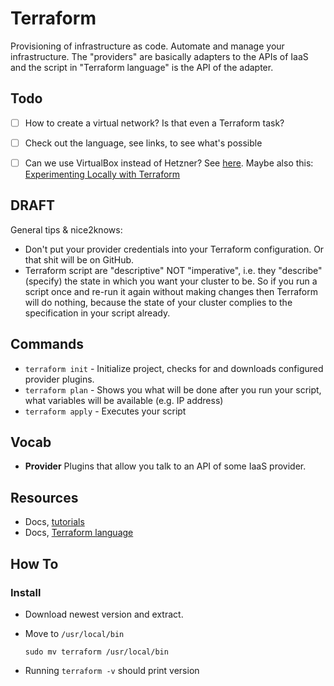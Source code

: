 # Terraform

Provisioning of infrastructure as code. Automate and manage your infrastructure. The "providers" are basically adapters to the APIs of IaaS and the script in "Terraform language" is the API of the adapter. 



## Todo

- [ ] How to create a virtual network? Is that even a Terraform task?
- [ ] Check out the language, see links, to see what's possible 
- [ ] Can we use VirtualBox instead of Hetzner? See [here](https://blog.opennix.ru/posts/use_terraform_with_virtualbox/). Maybe also this: [Experimenting Locally with Terraform](https://stackoverflow.com/questions/39211000/experimenting-locally-with-terraform)



## DRAFT

General tips & nice2knows:

- Don't put your provider credentials into your Terraform configuration. Or that shit will be on GitHub.
- Terraform script are "descriptive" NOT "imperative", i.e. they "describe" (specify) the state in which you want your cluster to be. So if you run a script once and re-run it again without making changes then Terraform will do nothing, because the state of your cluster complies to the specification in your script already.





## Commands

- `terraform init` - Initialize project, checks for and downloads configured provider plugins.
- `terraform plan` - Shows you what will be done after you run your script, what variables will be available (e.g. IP address)
- `terraform apply` - Executes your script



## Vocab

- **Provider**
  Plugins that allow you talk to an API of some IaaS provider. 



## Resources

- Docs, [tutorials](https://www.terraform.io/docs/configuration/index.html)
- Docs, [Terraform language](https://www.terraform.io/docs/configuration/index.html)



## How To

### Install

- Download newest version and extract.

- Move to `/usr/local/bin`

  ```
  sudo mv terraform /usr/local/bin
  ```

- Running `terraform -v` should print version

